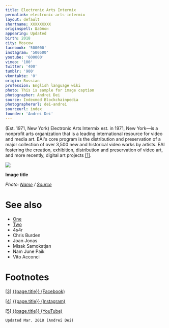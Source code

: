 ```yaml
---
title: Electronic Arts Intermix
permalink: electronic-arts-intermix
layout: default
shortname: XXXXXXXXX
originspell: Шаблон
appearing: Updated
birth: 2018
city: Moscow
facebook: '500000'
instagram: '500500'
youtube: '600000'
vimeo: '100'
twitter: '400'
tumblr: '900'
vkontakte: '0'
origin: Russian
profession: English language wiki
photo: This is sample for image caption
photographer: Andrei Dei
source: Indexmod Blockchainpedia
photographerurl: dei-andrei
sourceurl: index
founder: 'Andrei Dei'
---
```


(Est. 1971, New York) Electronic Arts Intermix est. in 1971, New York—is a nonprofit arts organization that is a leading international resource for video and media art. EAI's core program is the distribution and preservation of a major collection of over 3,500 new and historical video works by artists. EAI fostering the creation, exhibition, distribution and preservation of video art, and more recently, digital art projects <span id="a1">[\[1\]](#f1)</span>.

![](/encyclopedia/images/image-name.jpg)

**Image title**

*Photo: [Name](index) / [Source](index)*

# See also

+ [One](index)
+ [Two](index)
+ 4s4r
+ Chris Burden
+ Joan Jonas
+ Misak Samokatjan
+ Nam June Paik
+ Vito Acconci

# Footnotes

[[3]](#a3) <span id="f3"></span> [{{page.title}} (Facebook)](index)

[[4]](#a4) <span id="f4"></span> [{{page.title}} (Instagram)](index)

[[5]](#a5) <span id="f5"></span> [{{page.title}} (YouTube)](index)

`Updated Mar. 2018 (Andrei Dei)`

